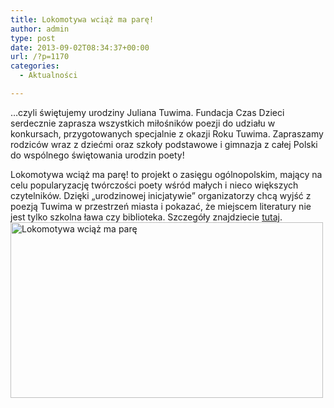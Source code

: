```yaml
---
title: Lokomotywa wciąż ma parę!
author: admin
type: post
date: 2013-09-02T08:34:37+00:00
url: /?p=1170
categories:
  - Aktualności

---
```


  &#8230;czyli świętujemy urodziny Juliana Tuwima.
Fundacja Czas Dzieci serdecznie zaprasza wszystkich miłośników poezji do udziału w konkursach, przygotowanych specjalnie z okazji Roku Tuwima. Zapraszamy rodziców wraz z dziećmi oraz szkoły podstawowe i gimnazja z całej Polski do wspólnego świętowania urodzin poety!
<!--more-->
Lokomotywa wciąż ma parę! to projekt o zasięgu ogólnopolskim, mający na celu popularyzację twórczości poety wśród małych i nieco większych czytelników. Dzięki &#8222;urodzinowej inicjatywie&#8221; organizatorzy chcą wyjść z poezją Tuwima w przestrzeń miasta i pokazać, że miejscem literatury nie jest tylko szkolna ława czy biblioteka.
Szczegóły znajdziecie <a href="http://tuwim.czasdzieci.pl/aktualnosci/id,15-rany_julek_wiersze.html" target="_blank">tutaj</a>.
<img class="alignnone size-full wp-image-1171 aligncenter" alt="Lokomotywa wciąż ma parę" src="http://www.ibby.pl/wp-content/uploads/2013/09/fundacja_zapewnia_tuwim.jpg" width="500" height="281" srcset="http://www.ibby.pl/wp-content/uploads/2013/09/fundacja_zapewnia_tuwim.jpg 500w, http://www.ibby.pl/wp-content/uploads/2013/09/fundacja_zapewnia_tuwim-150x84.jpg 150w, http://www.ibby.pl/wp-content/uploads/2013/09/fundacja_zapewnia_tuwim-300x168.jpg 300w" sizes="(max-width: 500px) 100vw, 500px" />
